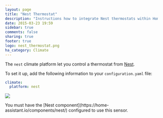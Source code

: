 ```yaml
---
layout: page
title: "Nest Thermostat"
description: "Instructions how to integrate Nest thermostats within Home Assistant."
date: 2015-03-23 19:59
sidebar: true
comments: false
sharing: true
footer: true
logo: nest_thermostat.png
ha_category: Climate
---
```



The `nest` climate platform let you control a thermostat from [Nest](https://nest.com).

To set it up, add the following information to your `configuration.yaml` file:

```yaml
climate:
  platform: nest
```

<p class='img'>
  <img src='{{site_root}}/images/screenshots/nest-thermostat-card.png' />
</p>

<p class='note'>
  You must have the [Nest component](https://home-assistant.io/components/nest/) configured to use this sensor.
</p>
